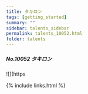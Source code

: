 ```yaml
---
title: タキロン
tags: [getting_started]
summary: ""
sidebar: talents_sidebar
permalink: talents_10052.html
folder: talents
---
```



##### No.10052 タキロン  

![](https




{% include links.html %}
